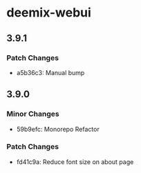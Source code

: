 # deemix-webui

## 3.9.1

### Patch Changes

- a5b36c3: Manual bump

## 3.9.0

### Minor Changes

- 59b9efc: Monorepo Refactor

### Patch Changes

- fd41c9a: Reduce font size on about page
